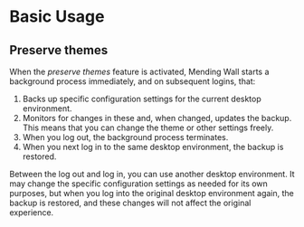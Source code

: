 # Basic Usage


## Preserve themes

When the *preserve themes* feature is activated, Mending Wall starts a background process immediately, and on subsequent logins, that:

1. Backs up specific configuration settings for the current desktop environment.
2. Monitors for changes in these and, when changed, updates the backup. This means that you can change the theme or other settings freely.
3. When you log out, the background process terminates.
4. When you next log in to the same desktop environment, the backup is restored.

Between the log out and log in, you can use another desktop environment. It may change the specific configuration settings as needed for its own purposes, but when you log into the original desktop environment again, the backup is restored, and these changes will not affect the original experience.

